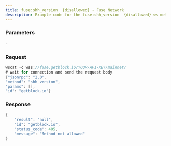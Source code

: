 ```yaml
---
title: fuse:shh_version  {disallowed} - Fuse Network
description: Example code for the fuse:shh_version  {disallowed} ws method. Сomplete guide on how to use fuse:shh_version  {disallowed} ws in GetBlock.io Web3 documentation.
---
```


### Parameters


\-

### Request

``` java
wscat -c wss://fuse.getblock.io/YOUR-API-KEY/mainnet/ 
# wait for connection and send the request body 
{"jsonrpc": "2.0",
"method": "shh_version",
"params": [],
"id": "getblock.io"}
```

###  Response

``` java
{
    "result": "null",
    "id": "getblock.io",
    "status_code": 405,
    "message": "Method not allowed"
}
```

